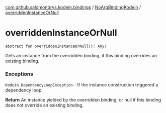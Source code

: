 [com.github.salomonbrys.kodein.bindings](../index.md) / [NoArgBindingKodein](index.md) / [overriddenInstanceOrNull](.)

# overriddenInstanceOrNull

`abstract fun overriddenInstanceOrNull(): Any?`

Gets an instance from the overridden binding, if this binding overrides an existing binding.

### Exceptions

`Kodein.DependencyLoopException` - If the instance construction triggered a dependency loop.

**Return**
An instance yielded by the overridden binding, or null if this binding does not override an existing binding.

